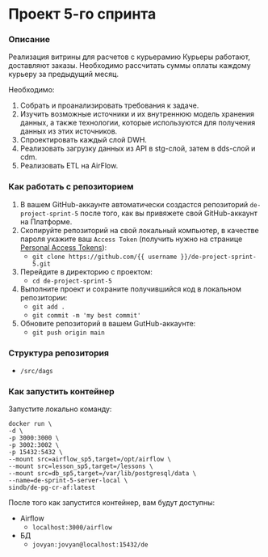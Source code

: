 # Проект 5-го спринта

### Описание
Реализация витрины для расчетов с курьерамию
Курьеры работают, доставляют заказы. Необходимо рассчитать суммы оплаты каждому курьеру за предыдущий месяц. 

Необходимо:
1. Собрать и проанализировать требования к задаче.
2. Изучить возможные источники и их внутреннюю модель хранения данных, а также технологии, которые используются для получения данных из этих источников.
3. Спроектировать каждый слой DWH.
4. Реализовать загрузку данных из API в stg-cлой, затем в dds-слой и cdm.
5. Реализовать ETL на AirFlow.

### Как работать с репозиторием
1. В вашем GitHub-аккаунте автоматически создастся репозиторий `de-project-sprint-5` после того, как вы привяжете свой GitHub-аккаунт на Платформе.
2. Скопируйте репозиторий на свой локальный компьютер, в качестве пароля укажите ваш `Access Token` (получить нужно на странице [Personal Access Tokens](https://github.com/settings/tokens)):
	* `git clone https://github.com/{{ username }}/de-project-sprint-5.git`
3. Перейдите в директорию с проектом: 
	* `cd de-project-sprint-5`
4. Выполните проект и сохраните получившийся код в локальном репозитории:
	* `git add .`
	* `git commit -m 'my best commit'`
5. Обновите репозиторий в вашем GutHub-аккаунте:
	* `git push origin main`

### Структура репозитория
- `/src/dags`

### Как запустить контейнер
Запустите локально команду:

```
docker run \
-d \
-p 3000:3000 \
-p 3002:3002 \
-p 15432:5432 \
--mount src=airflow_sp5,target=/opt/airflow \
--mount src=lesson_sp5,target=/lessons \
--mount src=db_sp5,target=/var/lib/postgresql/data \
--name=de-sprint-5-server-local \
sindb/de-pg-cr-af:latest
```

После того как запустится контейнер, вам будут доступны:
- Airflow
	- `localhost:3000/airflow`
- БД
	- `jovyan:jovyan@localhost:15432/de`

